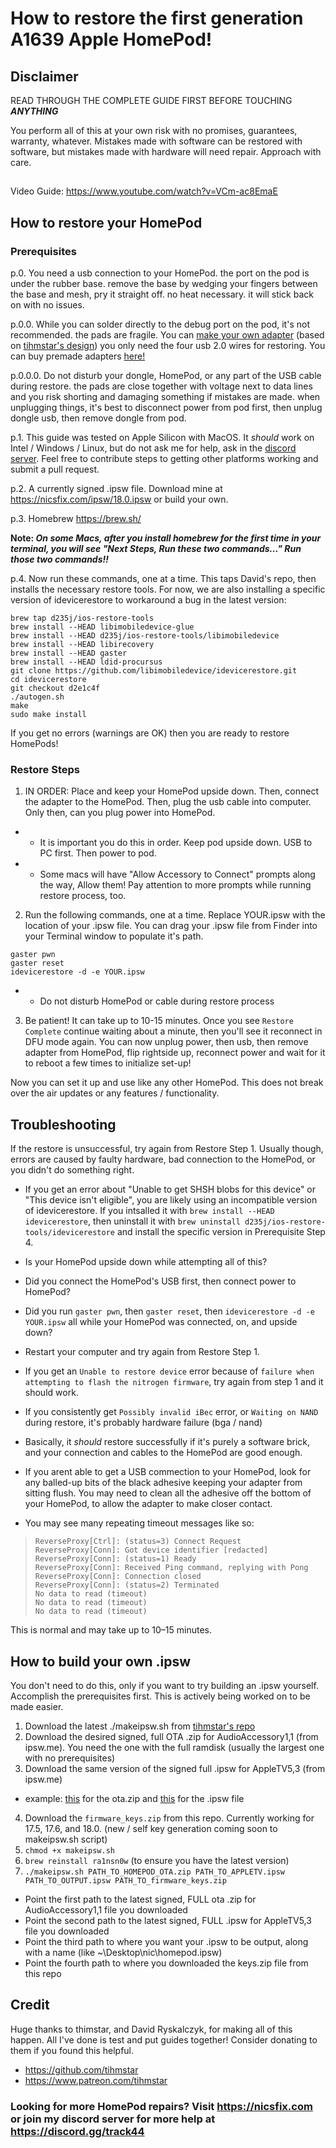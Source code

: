 # How to restore the first generation A1639 Apple HomePod! 
## Disclaimer

READ THROUGH THE COMPLETE GUIDE FIRST BEFORE TOUCHING **_ANYTHING_**

You perform all of this at your own risk with no promises, guarantees, warranty, whatever. Mistakes made with software can be restored with software, but mistakes made with hardware will need repair. Approach with care.

##
Video Guide: https://www.youtube.com/watch?v=VCm-ac8EmaE

## How to restore your HomePod
### Prerequisites

p.0. You need a usb connection to your HomePod. the port on the pod is under the rubber base. remove the base by wedging your fingers between the base and mesh, pry it straight off. no heat necessary. it will stick back on with no issues.

p.0.0. While you can solder directly to the debug port on the pod, it's not recommended. the pads are fragile. You can [make your own adapter](https://github.com/UnbendableStraw/homepwn-simple) (based on [tihmstar's design](https://github.com/tihmstar/homepwn)) you only need the four usb 2.0 wires for restoring. You can buy premade adapters [here!](https://nicsfix.com/shop)

p.0.0.0. Do not disturb your dongle, HomePod, or any part of the USB cable during restore. the pads are close together with voltage next to data lines and you risk shorting and damaging something if mistakes are made. when unplugging things, it's best to disconnect power from pod first, then unplug dongle usb, then remove dongle from pod.

p.1. This guide was tested on Apple Silicon with MacOS. It _should_ work on Intel / Windows / Linux, but do not ask me for help, ask in the [discord server](https://discord.gg/track44). Feel free to contribute steps to getting other platforms working and submit a pull request.

p.2. A currently signed .ipsw file. Download mine at https://nicsfix.com/ipsw/18.0.ipsw or build your own. 

p.3. Homebrew <https://brew.sh/>

**Note: _On some Macs, after you install homebrew for the first time in your terminal, you will see "Next Steps, Run these two commands..." Run those two commands!!_**

p.4. Now run these commands, one at a time. This taps David's repo, then installs the necessary restore tools. For now, we are also installing a specific version of idevicerestore to workaround a bug in the latest version:
```
brew tap d235j/ios-restore-tools
brew install --HEAD libimobiledevice-glue
brew install --HEAD d235j/ios-restore-tools/libimobiledevice
brew install --HEAD libirecovery
brew install --HEAD gaster
brew install --HEAD ldid-procursus
git clone https://github.com/libimobiledevice/idevicerestore.git 
cd idevicerestore
git checkout d2e1c4f
./autogen.sh
make
sudo make install
```

If you get no errors (warnings are OK) then you are ready to restore HomePods!

### Restore Steps

1. IN ORDER: Place and keep your HomePod upside down. Then, connect the adapter to the HomePod. Then, plug the usb cable into computer. Only then, can you plug power into HomePod. 

  * * It is important you do this in order. Keep pod upside down. USB to PC first. Then power to pod. 

  * * Some macs will have "Allow Accessory to Connect" prompts along the way, Allow them! Pay attention to more prompts while running restore process, too.

2. Run the following commands, one at a time. Replace YOUR.ipsw with the location of your .ipsw file. You can drag your .ipsw file from Finder into your Terminal window to populate it's path. 

```
gaster pwn
gaster reset
idevicerestore -d -e YOUR.ipsw
```
* * Do not disturb HomePod or cable during restore process 

3. Be patient! It can take up to 10-15 minutes. Once you see `Restore Complete` continue waiting about a minute, then you'll see it reconnect in DFU mode again. You can now unplug power, then usb, then remove adapter from HomePod, flip rightside up, reconnect power and wait for it to reboot a few times to initialize set-up!

Now you can set it up and use like any other HomePod. This does not break over the air updates or any features / functionality.

## Troubleshooting

If the restore is unsuccessful, try again from Restore Step 1. Usually though, errors are caused by faulty hardware, bad connection to the HomePod, or you didn't do something right.

* If you get an error about "Unable to get SHSH blobs for this device" or "This device isn't eligible", you are likely using an incompatible version of idevicerestore. If you intsalled it with `brew install --HEAD idevicerestore`, then uninstall it with `brew uninstall d235j/ios-restore-tools/idevicerestore` and install the specific version in Prerequisite Step 4.
* Is your HomePod upside down while attempting all of this?
* Did you connect the HomePod's USB first, then connect power to HomePod?
* Did you run `gaster pwn`, then `gaster reset`, then `idevicerestore -d -e YOUR.ipsw` all while your HomePod was connected, on, and upside down?
* Restart your computer and try again from Restore Step 1.
* If you get an `Unable to restore device` error because of `failure when attempting to flash the nitrogen firmware`, try again from step 1 and it should work.
* If you consistently get `Possibly invalid iBec` error, or `Waiting on NAND` during restore, it's probably hardware failure (bga / nand)
* Basically, it _should_ restore successfully if it's purely a software brick, and your connection and cables to the HomePod are good enough.
* If you arent able to get a USB commection to your HomePod, look for any balled-up bits of the black adhesive keeping your adapter from sitting flush. You may need to clean all the adhesive off the bottom of your HomePod, to allow the adapter to make closer contact.

* You may see many repeating timeout messages like so:
>
> ```
> ReverseProxy[Ctrl]: (status=3) Connect Request
> ReverseProxy[Conn]: Got device identifier [redacted]
> ReverseProxy[Conn]: (status=1) Ready
> ReverseProxy[Conn]: Received Ping command, replying with Pong
> ReverseProxy[Conn]: Connection closed
> ReverseProxy[Conn]: (status=2) Terminated
> No data to read (timeout)
> No data to read (timeout)
> No data to read (timeout)
> ```
>
This is normal and may take up to 10–15 minutes.


## How to build your own .ipsw

You don't need to do this, only if you want to try building an .ipsw yourself. Accomplish the prerequisites first. This is actively being worked on to be made easier. 

1. Download the latest ./makeipsw.sh from [tihmstar's repo](https://github.com/tihmstar/homepodstuff)
2. Download the desired signed, full OTA .zip for AudioAccessory1,1 (from ipsw.me). You need the one with the full ramdisk (usually the largest one with no prerequisites)
3. Download the same version of the signed full .ipsw for AppleTV5,3 (from ipsw.me)
* example: [this](https://ipsw.me/download/ota/AudioAccessory1,1/21M71?prerequisite=) for the ota.zip and [this](https://ipsw.me/download/AppleTV5,3/21M71) for the .ipsw file
4. Download the `firmware_keys.zip` from this repo. Currently working for 17.5, 17.6, and 18.0. (new / self key generation coming soon to makeipsw.sh script)
5. `chmod +x makeipsw.sh`
6. `brew reinstall ra1nsn0w` (to ensure you have the latest version)
7. `./makeipsw.sh PATH_TO_HOMEPOD_OTA.zip PATH_TO_APPLETV.ipsw PATH_TO_OUTPUT.ipsw PATH_TO_firmware_keys.zip`
* Point the first path to the latest signed, FULL ota .zip for AudioAccessory1,1 file you downloaded
* Point the second path to the latest signed, FULL .ipsw for AppleTV5,3 file you downloaded
* Point the third path to where you want your .ipsw to be output, along with a name (like ~\Desktop\nic\homepod.ipsw)
* Point the fourth path to where you downloaded the keys.zip file from this repo


## Credit
Huge thanks to thimstar, and David Ryskalczyk, for making all of this happen. All I've done is test and put guides together! Consider donating to them if you found this helpful.

* https://github.com/tihmstar
* https://www.patreon.com/tihmstar


### Looking for more HomePod repairs? Visit https://nicsfix.com or join my discord server for more help at https://discord.gg/track44
